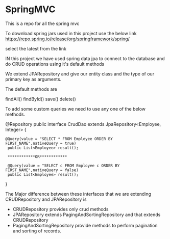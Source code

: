 # SpringMVC
This is a repo for all the spring mvc 


To download spring jars used in this project use the below link
https://repo.spring.io/release/org/springframework/spring/

select the latest from the link


IN this project we have used spring data jpa to connect to the database and do CRUD operations using it's default methods

We extend JPARepository and give our entity class and the type of our primary key as arguments.


The default methods are 

findAll()
findById()
save()
delete()


To add some custom queries we need to use any one of the below methods.


@Repository
public interface CrudDao extends JpaRepository<Employee, Integer> {

	
	@Query(value = "SELECT * FROM Employee ORDER BY FIRST_NAME",nativeQuery = true)
	 public List<Employee> result();
	 
	 ************OR************
	 
	 @Query(value = "SELECT c FROM Employee c ORDER BY FIRST_NAME",nativeQuery = false)
	 public List<Employee> result();
}






The Major difference between these interfaces that we are extending CRUDRepository and JPARepository is 

* CRUDRepository provides only crud methods
* JPARepository extends PagingAndSortingRepository and that extends CRUDRepository
* PagingAndSortingRepository provide methods to perform pagination and sorting of records. 
